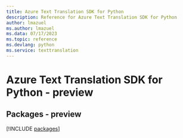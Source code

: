 ```yaml
---
title: Azure Text Translation SDK for Python
description: Reference for Azure Text Translation SDK for Python
author: lmazuel
ms.author: lmazuel
ms.data: 07/17/2023
ms.topic: reference
ms.devlang: python
ms.service: texttranslation
---
```

# Azure Text Translation SDK for Python - preview
## Packages - preview
[!INCLUDE [packages](text-translation-index.md)]